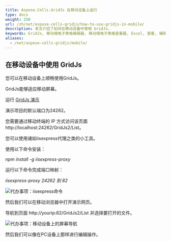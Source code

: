 ```yaml
---
title: Aspose.Cells.GridJs 在移动设备上运行
type: docs
weight: 250
url: /zh/net/aspose-cells-gridjs/how-to-use-gridjs-in-mobile/
description: 本文介绍了如何在移动设备中使用 GridJs。
keywords: GridJs, 移动端电子表格编辑器, 移动端电子表格查看器, Excel, 查看, 编辑, 移动端
aliases:
  - /net/aspose-cells-gridjs/mobile/
---
```


## 在移动设备中使用 GridJs

您可以在移动设备上顺畅使用GridJs。 

GridJs能够适应移动屏幕。

运行 [GridJs 演示](https://github.com/aspose-cells/Aspose.Cells-for-.NET/tree/master/Examples_GridJs "GridJs 演示")

演示项目的默认端口为24262。 

您需要通过移动终端的 IP 方式访问该页面 http://localhost:24262/GridJs2/List。 

您可以使用诸如iisexpress代理之类的小工具。

使用以下命令安装：

*npm install -g iisexpress-proxy*

运行以下命令完成端口映射：

*iisexpress-proxy 24262 到 82*

![代办事项：iisexpress命令](iisproxy_port_map.png)

然后我们可以在移动浏览器中打开演示网页。

导航到页面 http://yourip:82/GridJs2/List 并选择要打开的文件。

![代办事项：移动设备上的屏幕导航](gridjs_edit_on_mobile.png)

然后我们可以像在PC设备上那样进行编辑操作。
